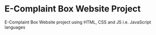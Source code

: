 # E-Complaint Box Website Project
E-Complaint Box Website project using HTML, CSS and JS i.e. JavaScript languages
